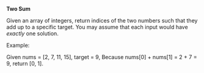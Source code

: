 **Two Sum**

Given an array of integers, return indices of the two numbers such that they add up to a specific target. You may assume that each input would have *exactly* one solution.

Example:

Given nums = [2, 7, 11, 15], target = 9,
Because nums[0] + nums[1] = 2 + 7 = 9,
return [0, 1].
